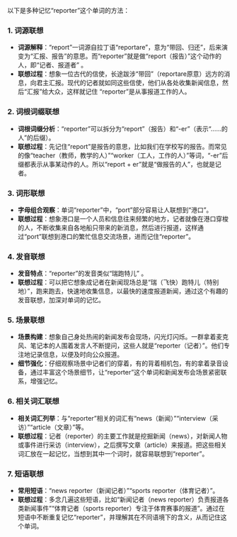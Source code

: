以下是多种记忆“reporter”这个单词的方法：
### 1. 词源联想
 - **词源解释**：“report”一词源自拉丁语“reportare”，意为“带回、归还”，后来演变为“汇报、报告”的意思。而“reporter”就是做“report（报告）”这个动作的人，即“记者、报道者” 。
 - **联想过程**：想象一位古代的信使，长途跋涉“带回”（reportare原意）远方的消息，向君主汇报。现代的记者就如同这些信使，他们从各处收集新闻信息，然后“汇报”给大众，这样就记住 “reporter”是从事报道工作的人。 
### 2. 词根词缀联想
 - **词根词缀分析**：“reporter”可以拆分为“report”（报告）和“-er”（表示“……的人”的后缀）。
 - **联想过程**：先记住“report”是报告的意思，比如我们在学校写的报告。而常见的像“teacher（教师，教学的人）”“worker（工人，工作的人）”等词，“-er”后缀都表示从事某动作的人。所以“report + er”就是“做报告的人”，也就是记者。 
### 3. 词形联想
 - **字母组合观察**：单词“reporter”中，“port”部分容易让人联想到“港口”。
 - **联想过程**：想象港口是一个人员和信息往来频繁的地方，记者就像在港口穿梭的人，不断收集来自各地船只带来的新消息，然后进行报道，这样通过“port”联想到港口的繁忙信息交流场景，进而记住“reporter”。 
### 4. 发音联想
 - **发音特点**：“reporter”的发音类似“瑞跑特儿” 。
 - **联想过程**：可以把它想象成记者在新闻现场总是“瑞（飞快）跑特儿（特别地）”，跑来跑去，快速地收集信息，以最快的速度报道新闻，通过这个有趣的发音联想，加深对单词的记忆。 
### 5. 场景联想
 - **场景构建**：想象自己身处热闹的新闻发布会现场，闪光灯闪烁。一群拿着麦克风、笔记本的人围着发言人不断提问，这些人就是“reporter（记者）”。他们专注地记录信息，以便及时向公众报道。
 - **细节强化**：仔细观察场景中记者们的穿着，有的背着相机包，有的拿着录音设备，通过丰富这个场景细节，让“reporter”这个单词和新闻发布会场景紧密联系，增强记忆。 
### 6. 相关词汇联想
 - **相关词汇列举**：与“reporter”相关的词汇有“news（新闻）”“interview（采访）”“article（文章）”等。
 - **联想过程**：记者（reporter）的主要工作就是挖掘新闻（news），对新闻人物或事件进行采访（interview），之后撰写文章（article）来报道。把这些相关词汇放在一起记忆，当想到其中一个词时，就容易联想到“reporter”。 
### 7. 短语联想
 - **常用短语**：“news reporter（新闻记者）”“sports reporter（体育记者）”。
 - **联想过程**：多念几遍这些短语，比如“新闻记者（news reporter）负责报道各类新闻事件”“体育记者（sports reporter）专注于体育赛事的报道”。通过在短语中不断重复记忆“reporter”，并理解其在不同语境下的含义，从而记住这个单词。 
